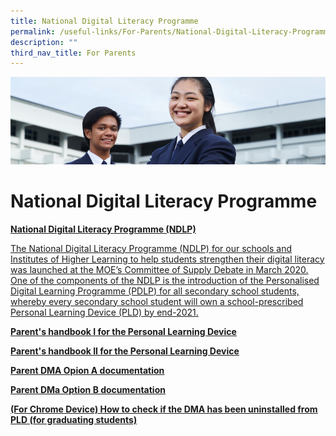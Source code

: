 ```yaml
---
title: National Digital Literacy Programme
permalink: /useful-links/For-Parents/National-Digital-Literacy-Programme/
description: ""
third_nav_title: For Parents
---
```

![](/images/Useful%20Links.jpg)

National Digital Literacy Programme
===================================

<u><b>National Digital Literacy Programme (NDLP)</b>

The National Digital Literacy Programme (NDLP) for our schools and Institutes of Higher Learning to help students strengthen their digital literacy was launched at the MOE’s Committee of Supply Debate in March 2020. One of the components of the NDLP is the introduction of the Personalised Digital Learning Programme (PDLP) for all secondary school students, whereby every secondary school student will own a school-prescribed Personal Learning Device (PLD) by end-2021.

[**Parent's handbook I for the Personal Learning Device**](/files/Parent%20Handbook%20I%20on%20Learning%20with%20a%20PLD.pdf)

[**Parent's handbook II for the Personal Learning Device**](https://yuyingsec.moe.edu.sg/useful-links/for-parents/goog_865377985)

[**Parent DMA Opion A documentation**](https://yuyingsec.moe.edu.sg/useful-links/for-parents/goog_865377985)

[**Parent DMa Option B documentation**](https://yuyingsec.moe.edu.sg/useful-links/for-parents/goog_865377985)

[**(For Chrome Device) How to check if the DMA has been uninstalled from PLD (for graduating students)**](/files/For%20Chrome%20Device%20How%20to%20Check%20if%20the%20DMA%20has%20been%20Uninstalled%20from%20the%20PLD.pdf)
